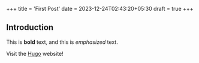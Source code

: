 +++
title = 'First Post'
date = 2023-12-24T02:43:20+05:30
draft = true
+++
## Introduction

This is **bold** text, and this is *emphasized* text.

Visit the [Hugo](https://gohugo.io) website!